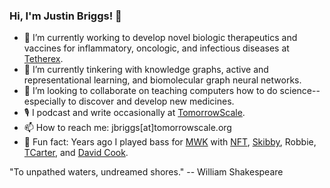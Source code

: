 ### Hi, I'm Justin Briggs! 👋

- 🦠 I’m currently working to develop novel biologic therapeutics and vaccines for inflammatory, oncologic, and infectious diseases at [Tetherex](http://tetherex.com).
- 🔭 I’m currently tinkering with knowledge graphs, active and representational learning, and biomolecular graph neural networks.
- 👯 I’m looking to collaborate on teaching computers how to do science--especially to discover and develop new medicines.
- 🎙 I podcast and write occasionally at [TomorrowScale](https://tomorrowscale.com).
- 📫 How to reach me: jbriggs[at]tomorrowscale.org
- 🎸 Fun fact: Years ago I played bass for [MWK](https://en.wikipedia.org/wiki/Midwest_Kings) with [NFT](https://sitstrings.com/artists/neal-tiemann-devil-driver), [Skibby](https://concord.com/roster/andy-skib/), Robbie, [TCarter](https://musicrow.com/2020/06/travis-carter-joins-big-loud-management-team/), and [David Cook](https://www.davidcookofficial.com/).

"To unpathed waters, undreamed shores." -- William Shakespeare
